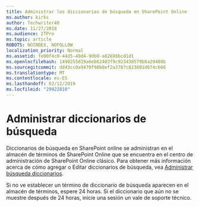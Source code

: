```yaml
---
title: Administrar los diccionarios de búsqueda en SharePoint Online
ms.author: kirks
author: Techwriter40
ms.date: 11/27/2018
ms.audience: ITPro
ms.topic: article
ROBOTS: NOINDEX, NOFOLLOW
localization_priority: Normal
ms.assetid: fe00f4c0-44d5-49d4-9db0-a62698bcd1d1
ms.openlocfilehash: 1490255d19a6eb62403f9c923438579b6a29480b
ms.sourcegitcommit: dd43cc0a9470f98b8ef2a3787c823801d674c666
ms.translationtype: MT
ms.contentlocale: es-ES
ms.lasthandoff: 02/12/2019
ms.locfileid: "29922810"
---
```

# <a name="manage-search-dictionaries"></a>Administrar diccionarios de búsqueda

Diccionarios de búsqueda en SharePoint online se administran en el almacén de términos de SharePoint Online que se encuentra en el centro de administración de SharePoint Online clásico. Para obtener más información acerca de cómo agregar o Editar diccionarios de búsqueda, vea [Administrar búsqueda diccionarios](https://go.microsoft.com/fwlink/?linkid=2044669&amp;clcid=0x409).
  
Si no ve establecer un término de diccionario de búsqueda aparecen en el almacén de términos, espere 24 horas. Si el diccionario que aún no se muestre después de 24 horas, inicie una sesión un vale de soporte técnico.
  

